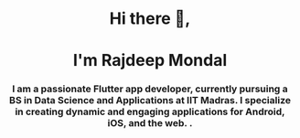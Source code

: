 <h1 align="center">Hi there 👋,</h1>
<h1 align="center"> I'm Rajdeep Mondal</h1>
<h3 align="center">I am a passionate Flutter app developer, currently pursuing a BS in Data Science and Applications at IIT Madras. I specialize in creating dynamic and engaging applications for Android, iOS, and the web. .</h3>
